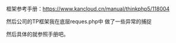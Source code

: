 框架参考手册：https://www.kancloud.cn/manual/thinkphp5/118004

然后公司的TP框架我在底层reques.php中 做了一些异常的捕捉

然后具体的就参照手册吧。

